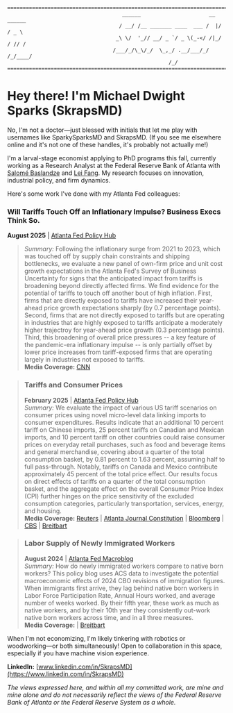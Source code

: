 
```text

=============================================================================================================
                                     ______                      __  ______ 
                                    / __/ /__ _______ ____  ___ /  |/  / _ \
                                   _\ \/  '_// __/ _ `/ _ \(_-</ /|_/ / // /
                                  /___/_/\_\/_/  \_,_/ .__/___/_/  /_/____/ 
                                                    /_/                     
=============================================================================================================

```
# Hey there! I'm Michael Dwight Sparks (SkrapsMD)

No, I'm not a doctor—just blessed with initials that let me play with usernames like SparkySparksMD and SkrapsMD. (If you see me elsewhere online and it's not one of these handles, it's probably not actually me!)

I'm a larval-stage economist applying to PhD programs this fall, currently working as a Research Analyst at the Federal Reserve Bank of Atlanta with [Salomé Baslandze](https://sites.google.com/site/sabaslandze/home) and [Lei Fang](https://sites.google.com/site/leifang/). My research focuses on innovation, industrial policy, and firm dynamics.

Here's some work I've done with my Atlanta Fed colleagues:

### **Will Tariffs Touch Off an Inflationary Impulse? Business Execs Think So.** 
**August 2025** | [Atlanta Fed Policy Hub](https://www.atlantafed.org/research/publications/policy-hub/2025/08/21/04-will-tariffs-touch-off-inflationary-impulse-business-execs-think-so) <br>
> *Summary:* Following the inflationary surge from 2021 to 2023, which was touched off by supply chain constraints and shipping bottlenecks, we evaluate a new panel of own-firm price and unit cost growth expectations in the Atlanta Fed's Survey of Business Uncertainty for signs that the anticipated impact from tariffs is broadening beyond directly affected firms. We find evidence for the potential of tariffs to touch off another bout of high inflation. First, firms that are directly exposed to tariffs have increased their year-ahead price growth expectations sharply (by 0.7 percentage points). Second, firms that are not directly exposed to tariffs but are operating in industries that are highly exposed to tariffs anticipate a moderately higher trajectroy for year-ahead price growth (0.3 percentage points). Third, this broadening of overall price pressures -- a key feature of the pandemic-era inflationary impulse -- is only partially offset by lower price increases from tariff-exposed firms that are operating largely in industries not exposed to tariffs. <br>
> **Media Coverage:** [CNN](https://www.cnn.com/2025/08/24/economy/us-tariffs-passthrough-consumers) 

>### **Tariffs and Consumer Prices**
>**February 2025** | [Atlanta Fed Policy Hub](https://www.atlantafed.org/research/publications/policy-hub/2025/02/28/01--tariffs-and-consumer-prices) <br>
> *Summary:* We evaluate the impact of various US tariff scenarios on consumer prices using novel micro-level data linking imports to consumer expenditures. Results indicate that an additional 10 percent tariff on Chinese imports, 25 percent tariffs on Canadian and Mexican imports, and 10 percent tariff on other countries could raise consumer prices on everyday retail purchases, such as food and beverage items and general merchandise, covering about a quarter of the total consumption basket, by 0.81 percent to 1.63 percent, assuming half to full pass-through. Notably, tariffs on Canada and Mexico contribute approximately 45 percent of the total price effect. Our results focus on direct effects of tariffs on a quarter of the total consumption basket, and the aggregate effect on the overall Consumer Price Index (CPI) further hinges on the price sensitivity of the excluded consumption categories, particularly transportation, services, energy, and housing. <br>
> **Media Coverage:** [Reuters](https://www.google.com/search?q=Reuters%3A+%22Trump%27s+tariff+blitz+prompting+firefighting) | [Atlanta Journal Constitution](https://www.ajc.com/news/business/tariffs-will-raise-prices-its-just-a-matter-of-how-much-atlanta-fed-says/L3UXK5Z6UVG7DDF46XJOBCDKOA/) | [Bloomberg](https://www.bloomberg.com/news/articles/2025-02-28/fed-paper-finds-tariffs-may-raise-us-consumers-everyday-costs) | [CBS](https://www.cbsnews.com/news/trump-tariffs-what-will-cost-more-inflation/) | [Breitbart](https://www.breitbart.com/economy/2025/03/03/new-fed-research-shows-modest-consumer-price-impact-from-proposed-tariffs/)

>### **Labor Supply of Newly Immigrated Workers**
>**August 2024** | [Atlanta Fed Macroblog](https://www.atlantafed.org/blogs/macroblog/2024/08/19/labor-supply-of-newly-immigrated-workers)<br>
> *Summary:* How do newly immigrated workers compare to native born workers? This policy blog uses ACS data to investigate the potential macroeconomic effects of 2024 CBO revisions of immigration figures. When immigrants first arrive, they lag behind native born workers in Labor Force Participation Rate, Annual Hours worked, and average number of weeks worked. By their fifth year, these work as much as native workers, and by their 10th year they consistently out-work native born workers across time, and in all three measures.<br>
> **Media Coverage:** | [Breitbart](https://www.breitbart.com/economy/2024/08/20/breitbart-business-digest-natives-work-more-intensively-than-immigrants/)


When I'm not economizing, I'm likely tinkering with robotics or woodworking—or both simultaneously! Open to collaboration in this space, especially if you have machine vision experience.

**LinkedIn:** [www.linkedin.com/in/SkrapsMD](https://www.linkedin.com/in/SkrapsMD)

*The views expressed here, and within all my committed work, are mine and mine alone and do not necessarily reflect the views of the Federal Reserve Bank of Atlanta or the Federal Reserve System as a whole.*

<!--
**SkrapsMD/SkrapsMD** is a ✨ _special_ ✨ repository because its `README.md` (this file) appears on your GitHub profile.

Here are some ideas to get you started:

- 🔭 I’m currently working on ...
- 🌱 I’m currently learning ...
- 👯 I’m looking to collaborate on ...
- 🤔 I’m looking for help with ...
- 💬 Ask me about ...
- 📫 How to reach me: ...
- 😄 Pronouns: ...
- ⚡ Fun fact: ...
-->
